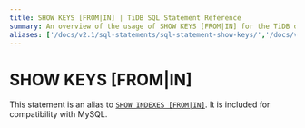 ```yaml
---
title: SHOW KEYS [FROM|IN] | TiDB SQL Statement Reference
summary: An overview of the usage of SHOW KEYS [FROM|IN] for the TiDB database.
aliases: ['/docs/v2.1/sql-statements/sql-statement-show-keys/','/docs/v2.1/reference/sql/statements/show-keys/']
---
```


# SHOW KEYS [FROM|IN]

This statement is an alias to [`SHOW INDEXES [FROM|IN]`](/sql-statements/sql-statement-show-indexes.md). It is included for compatibility with MySQL.
